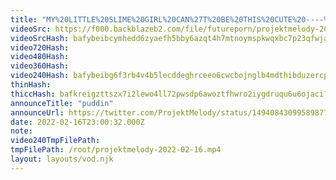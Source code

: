 ```yaml
---
title: "MY%20LITTLE%20SLIME%20GIRL%20CAN%27T%20BE%20THIS%20CUTE%20----%20%23vtuber%20%23noschlog%20%23lovense%20LI"
videoSrc: https://f000.backblazeb2.com/file/futureporn/projektmelody-2022-02-16.mp4
videoSrcHash: bafybeibcymhedd6zyaefh5bby6azqt4h7mtnoymspkwqxbc7p23qfwjahu?filename=projektmelody-chaturbate-20220216T230032Z-source.mp4
video720Hash: 
video480Hash: 
video360Hash: 
video240Hash: bafybeibg6f3rb4v4b5lecddeghrceeo6cwcbojnglb4mdthibduzercpr4?filename=projektmelody-chaturbate-20220216T230032Z-240p.mp4
thinHash: 
thiccHash: bafkreigzttszx7i2lewo4ll72pwsdp6awoztfhwro2iygdruqu6u6ojaci?filename=20220216T230032Z-thicc.jpg
announceTitle: "puddin"
announceUrl: https://twitter.com/ProjektMelody/status/1494084309958987782
date: 2022-02-16T23:00:32.000Z
note: 
video240TmpFilePath: 
tmpFilePath: /root/projektmelody-2022-02-16.mp4
layout: layouts/vod.njk
---
```

